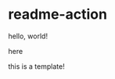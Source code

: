 # readme-action

hello, world!

<!--START_SECTION:action-->
here
<!--END_SECTION:action-->

this is a template!


